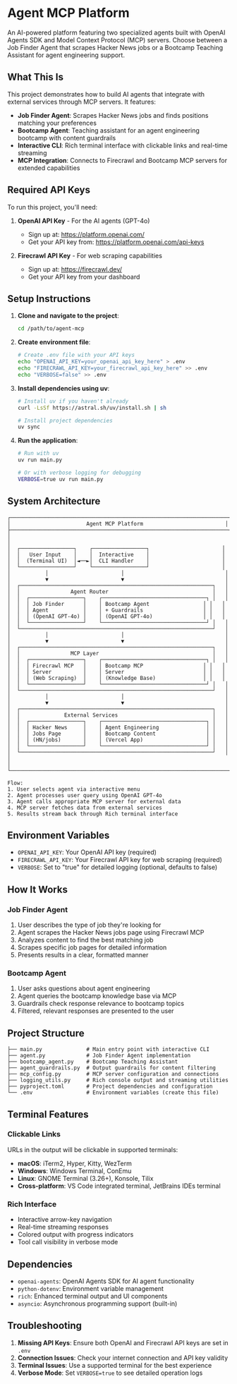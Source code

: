 # Agent MCP Platform

An AI-powered platform featuring two specialized agents built with OpenAI Agents SDK and Model Context Protocol (MCP) servers. Choose between a Job Finder Agent that scrapes Hacker News jobs or a Bootcamp Teaching Assistant for agent engineering support.

## What This Is

This project demonstrates how to build AI agents that integrate with external services through MCP servers. It features:

- **Job Finder Agent**: Scrapes Hacker News jobs and finds positions matching your preferences
- **Bootcamp Agent**: Teaching assistant for an agent engineering bootcamp with content guardrails
- **Interactive CLI**: Rich terminal interface with clickable links and real-time streaming
- **MCP Integration**: Connects to Firecrawl and Bootcamp MCP servers for extended capabilities

## Required API Keys

To run this project, you'll need:

1. **OpenAI API Key** - For the AI agents (GPT-4o)
   - Sign up at: https://platform.openai.com/
   - Get your API key from: https://platform.openai.com/api-keys

2. **Firecrawl API Key** - For web scraping capabilities
   - Sign up at: https://firecrawl.dev/
   - Get your API key from your dashboard

## Setup Instructions

1. **Clone and navigate to the project**:
   ```bash
   cd /path/to/agent-mcp
   ```

2. **Create environment file**:
   ```bash
   # Create .env file with your API keys
   echo "OPENAI_API_KEY=your_openai_api_key_here" > .env
   echo "FIRECRAWL_API_KEY=your_firecrawl_api_key_here" >> .env
   echo "VERBOSE=false" >> .env
   ```

3. **Install dependencies using uv**:
   ```bash
   # Install uv if you haven't already
   curl -LsSf https://astral.sh/uv/install.sh | sh
   
   # Install project dependencies
   uv sync
   ```

4. **Run the application**:
   ```bash
   # Run with uv
   uv run main.py
   
   # Or with verbose logging for debugging
   VERBOSE=true uv run main.py
   ```

## System Architecture

```
┌─────────────────────────────────────────────────────────────────────┐
│                        Agent MCP Platform                          │
├─────────────────────────────────────────────────────────────────────┤
│                                                                     │
│  ┌─────────────────┐    ┌─────────────────┐                       │
│  │   User Input    │    │  Interactive    │                       │
│  │  (Terminal UI)  │◄──►│  CLI Handler    │                       │
│  └─────────────────┘    └─────────────────┘                       │
│           │                       │                                │
│           ▼                       ▼                                │
│  ┌─────────────────────────────────────────────────────────────┐   │
│  │                Agent Router                                 │   │
│  │  ┌─────────────────┐    ┌─────────────────────────────────┐ │   │
│  │  │ Job Finder      │    │ Bootcamp Agent                 │ │   │
│  │  │ Agent           │    │ + Guardrails                   │ │   │
│  │  │ (OpenAI GPT-4o) │    │ (OpenAI GPT-4o)                │ │   │
│  │  └─────────────────┘    └─────────────────────────────────┘ │   │
│  └─────────────────────────────────────────────────────────────┘   │
│           │                       │                                │
│           ▼                       ▼                                │
│  ┌─────────────────────────────────────────────────────────────┐   │
│  │                MCP Layer                                    │   │
│  │  ┌─────────────────┐    ┌─────────────────────────────────┐ │   │
│  │  │ Firecrawl MCP   │    │ Bootcamp MCP                   │ │   │
│  │  │ Server          │    │ Server                         │ │   │
│  │  │ (Web Scraping)  │    │ (Knowledge Base)               │ │   │
│  │  └─────────────────┘    └─────────────────────────────────┘ │   │
│  └─────────────────────────────────────────────────────────────┘   │
│           │                       │                                │
│           ▼                       ▼                                │
│  ┌─────────────────────────────────────────────────────────────┐   │
│  │              External Services                              │   │
│  │  ┌─────────────────┐    ┌─────────────────────────────────┐ │   │
│  │  │ Hacker News     │    │ Agent Engineering               │ │   │
│  │  │ Jobs Page       │    │ Bootcamp Content                │ │   │
│  │  │ (HN/jobs)       │    │ (Vercel App)                    │ │   │
│  │  └─────────────────┘    └─────────────────────────────────┘ │   │
│  └─────────────────────────────────────────────────────────────┘   │
│                                                                     │
└─────────────────────────────────────────────────────────────────────┘

Flow:
1. User selects agent via interactive menu
2. Agent processes user query using OpenAI GPT-4o
3. Agent calls appropriate MCP server for external data
4. MCP server fetches data from external services
5. Results stream back through Rich terminal interface
```

## Environment Variables

- `OPENAI_API_KEY`: Your OpenAI API key (required)
- `FIRECRAWL_API_KEY`: Your Firecrawl API key for web scraping (required)
- `VERBOSE`: Set to "true" for detailed logging (optional, defaults to false)

## How It Works

### Job Finder Agent
1. User describes the type of job they're looking for
2. Agent scrapes the Hacker News jobs page using Firecrawl MCP
3. Analyzes content to find the best matching job
4. Scrapes specific job pages for detailed information
5. Presents results in a clear, formatted manner

### Bootcamp Agent
1. User asks questions about agent engineering
2. Agent queries the bootcamp knowledge base via MCP
3. Guardrails check response relevance to bootcamp topics
4. Filtered, relevant responses are presented to the user

## Project Structure

```
├── main.py              # Main entry point with interactive CLI
├── agent.py             # Job Finder Agent implementation
├── bootcamp_agent.py    # Bootcamp Teaching Assistant
├── agent_guardrails.py  # Output guardrails for content filtering
├── mcp_config.py        # MCP server configuration and connections
├── logging_utils.py     # Rich console output and streaming utilities
├── pyproject.toml       # Project dependencies and configuration
└── .env                 # Environment variables (create this file)
```

## Terminal Features

### Clickable Links
URLs in the output will be clickable in supported terminals:
- **macOS**: iTerm2, Hyper, Kitty, WezTerm
- **Windows**: Windows Terminal, ConEmu
- **Linux**: GNOME Terminal (3.26+), Konsole, Tilix
- **Cross-platform**: VS Code integrated terminal, JetBrains IDEs terminal

### Rich Interface
- Interactive arrow-key navigation
- Real-time streaming responses
- Colored output with progress indicators
- Tool call visibility in verbose mode

## Dependencies

- `openai-agents`: OpenAI Agents SDK for AI agent functionality
- `python-dotenv`: Environment variable management
- `rich`: Enhanced terminal output and UI components
- `asyncio`: Asynchronous programming support (built-in)

## Troubleshooting

1. **Missing API Keys**: Ensure both OpenAI and Firecrawl API keys are set in `.env`
2. **Connection Issues**: Check your internet connection and API key validity
3. **Terminal Issues**: Use a supported terminal for the best experience
4. **Verbose Mode**: Set `VERBOSE=true` to see detailed operation logs